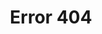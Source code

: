 ---
title: "Error 404"
layout: "404"
static: true
description: "Error 404: Page not found. The requested file was not found on the server."
---